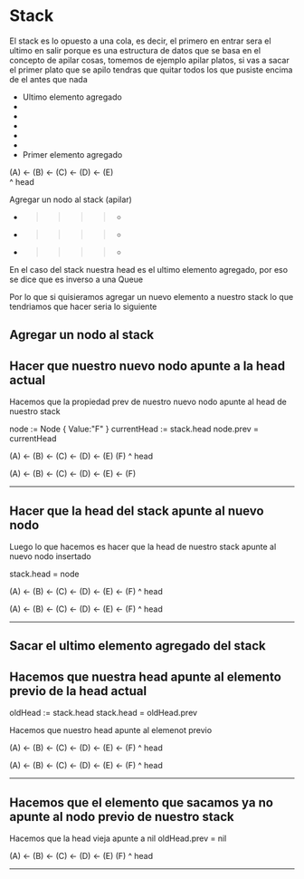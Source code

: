 # Stack

El stack es lo opuesto a una cola, es decir, el primero en entrar sera el ultimo en salir porque es una estructura de datos que se basa en el concepto de apilar cosas, tomemos de ejemplo apilar platos, si vas a sacar el primer plato que se apilo tendras que quitar todos los que pusiste encima de el antes que nada

- Ultimo elemento agregado
- 
- 
- 
- 
- 
- Primer elemento agregado 

(A) <- (B) <- (C) <- (D) <- (E)   
                            ^
                            head

Agregar un nodo al stack (apilar)

- >>>>
  >>>> -
- >>>> - 
- >>>> -

En el caso del stack nuestra head es el ultimo elemento agregado, por eso se dice que es inverso a una Queue

Por lo que si quisieramos agregar un nuevo elemento a nuestro stack lo que tendriamos que hacer seria lo siguiente

## Agregar un nodo al stack

Hacer que nuestro nuevo nodo apunte a la head actual
----------------------------------------------------

Hacemos que la propiedad prev de nuestro nuevo nodo apunte al head de nuestro stack

node := Node { Value:"F" }
currentHead := stack.head
node.prev = currentHead

(A) <- (B) <- (C) <- (D) <- (E)    (F)
                            ^
                            head

(A) <- (B) <- (C) <- (D) <- (E) <- (F)

----------------------------------------------------


Hacer que la head del stack apunte al nuevo nodo
----------------------------------------------------

Luego lo que hacemos es hacer que la head de nuestro stack apunte al nuevo nodo insertado

stack.head = node

(A) <- (B) <- (C) <- (D) <- (E) <- (F)
                            ^
                            head

(A) <- (B) <- (C) <- (D) <- (E) <- (F)
                                    ^
                                    head

----------------------------------------------------

## Sacar el ultimo elemento agregado del stack

Hacemos que nuestra head apunte al elemento previo de la head actual
--------------------------------------------------------------------

oldHead := stack.head
stack.head = oldHead.prev

Hacemos que nuestro head apunte al elemenot previo

(A) <- (B) <- (C) <- (D) <- (E) <- (F)
                                    ^
                                    head

(A) <- (B) <- (C) <- (D) <- (E) <- (F)
                            ^
                            head

--------------------------------------------------------------------


Hacemos que el elemento que sacamos ya no apunte al nodo previo de nuestro stack
--------------------------------------------------------------------

Hacemos que la head vieja apunte a nil
oldHead.prev = nil

(A) <- (B) <- (C) <- (D) <- (E)    (F)
                            ^
                            head

--------------------------------------------------------------------
